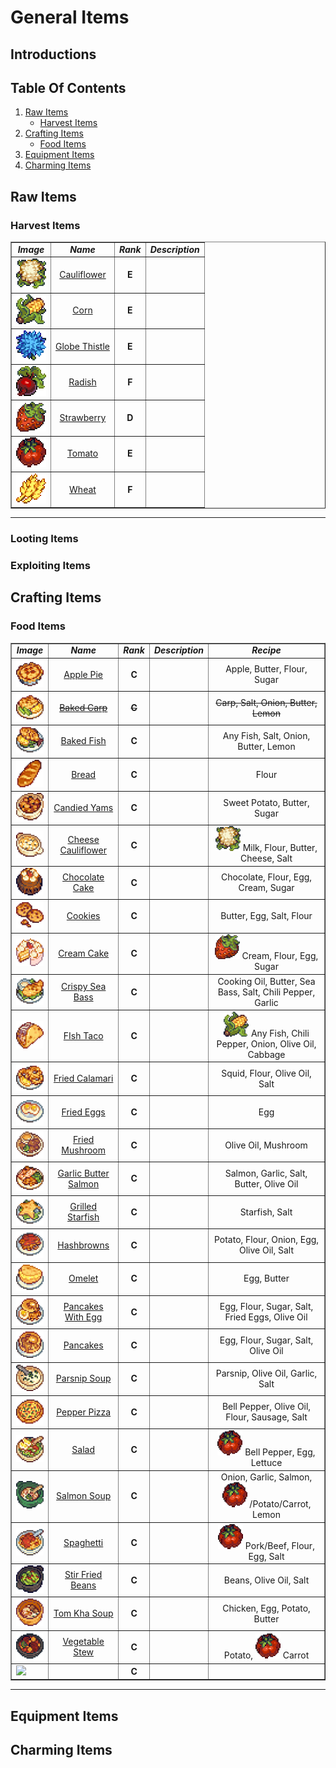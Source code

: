 # General Items

## Introductions

## Table Of Contents
1. <a href="#raw-items">Raw Items</a>
   * <a href="#harvest-items">Harvest Items</a>
2. <a href="#crafting-items">Crafting Items</a>
   * <a href="#food-items">Food Items</a>
3. <a href="#equipment-items">Equipment Items</a>
4. <a href="#charming-items">Charming Items</a>

## Raw Items

### Harvest Items

<div align="left">
<table border="1">
   <tr>
      <td><b><i><div align="center">  Image  </div></i></b></td>
      <td><b><i><div align="center">  Name  </div></i></b></td>
      <td><b><i><div align="center">  Rank  </div></i></b></td>
      <td><b><i><div align="center">  Description  </div></i></b></td>
   </tr>

   
   <tr>
      <td><a id="cauliflower"><img src="./Raw-Items/Harvest-Items-Images/Cauliflower.png"></a></td>
      <td><div align="center"><a href="./Harvest-Items-Codes/Cauliflower.md"> Cauliflower </a></div></td>
      <td><b><div align="center"> E </div></b></td>
      <td></td>
   </tr>
   <tr>
      <td><a id="corn"><img src="./Raw-Items/Harvest-Items-Images/Corn.png"></td>
      <td><div align="center"><a href="./Harvest-Items-Codes/Corn.md"> Corn </a></div></td>
      <td><b><div align="center"> E </div></b></td>
      <td></td>
   </tr>
   <tr>
      <td><a id="globe-thistle"><img src="./Raw-Items/Harvest-Items-Images/Globe-Thistle.png"></td>
      <td><div align="center"><a href="./Harvest-Items-Codes/Globe-Thistle.md"> Globe Thistle </a></div></td>
      <td><b><div align="center"> E </div></b></td>
      <td></td>
   </tr> 
   <tr>
      <td><a id="radish"><img src="./Raw-Items/Harvest-Items-Images/Radish.png"></td>
      <td><div align="center"><a href="./Harvest-Items-Codes/Radish.md"> Radish </a></div></td>
      <td><b><div align="center"> F </div></b></td>
      <td></td>
   </tr>
   <tr>
      <td><a id="strawberry"><img src="./Raw-Items/Harvest-Items-Images/Strawberry.png"></td>
      <td><div align="center"><a href="./Harvest-Items-Codes/Strawberry.md"> Strawberry </a></div></td>
      <td><b><div align="center"> D </div></b></td>
      <td></td>
   </tr>
   <tr>
      <td><a id="tomato"><img src="./Raw-Items/Harvest-Items-Images/Tomato.png"></a></td>
      <td><div align="center"><a href="./Harvest-Items-Codes/Tomato.md"> Tomato </a></div></td>
      <td><b><div align="center"> E </div></b></td>
      <td></td>
   </tr>
   <tr>
      <td><a id="wheat"><img src="./Raw-Items/Harvest-Items-Images/Wheat.png"></td>
      <td><div align="center"><a href="./Harvest-Items-Codes/Wheat.md"> Wheat </a></div></td>
      <td><b><div align="center"> F </div></b></td>
      <td></td>
   </tr>
</table>
</div>

---

### Looting Items

### Exploiting Items

## Crafting Items

### Food Items

<div align="left">
<table border="1">
   <tr>
      <td><b><i><div align="center">  Image  </div></i></b></td>
      <td><b><i><div align="center">  Name  </div></i></b></td>
      <td><b><i><div align="center">  Rank  </div></i></b></td>
      <td><b><i><div align="center">  Description  </div></i></b></td>
      <td><b><i><div align="center">  Recipe  </div></i></b></td>
   </tr>

   
   <tr>
      <td><a id="apple-pie"><img src="./Crafting-Items/Food-Items-Images/Apple-Pie.png"></a></td>
      <td><div align="center"><a href="./Food-Items-Codes/Apple-Pie.md"> Apple Pie </a></div></td>
      <td><b><div align="center"> C </div></b></td>
      <td></td>
      <td><div align="center"> Apple, Butter, Flour, Sugar </div></td>
   </tr>
   <tr>
      <td><a id="baked-carp"><img src="./Crafting-Items/Food-Items-Images/Baked-Carp.png"></td>
      <td><strike><div align="center"><a href="./Food-Items-Codes/Baked-Carp.md"> Baked Carp </a></div></strike></td>
      <td><strike><b><div align="center"> C </div></b></strike></td>
      <td><strike></strike></td>
      <td><strike><div align="center"> Carp, Salt, Onion, Butter, Lemon </div></strike></td>
   </tr>
   <tr>
      <td><a id="baked-fish"><img src="./Crafting-Items/Food-Items-Images/Baked-Fish.png"></td>
      <td><div align="center"><a href="./Food-Items-Codes/Baked-Fish.md"> Baked Fish </a></div></td>
      <td><b><div align="center"> C </div></b></td>
      <td></td>
      <td><div align="center"> Any Fish, Salt, Onion, Butter, Lemon </div></td>
   </tr> 
   <tr>
      <td><a id="bread"><img src="./Crafting-Items/Food-Items-Images/Bread.png"></td>
      <td><div align="center"><a href="./Food-Items-Codes/Bread.md"> Bread </a></div></td>
      <td><b><div align="center"> C </div></b></td>
      <td></td>
      <td><div align="center"> Flour </div></td>
   </tr>
   <tr>
      <td><a id="candied-yams"><img src="./Crafting-Items/Food-Items-Images/Candied-Yams.png"></td>
      <td><div align="center"><a href="./Food-Items-Codes/Candied-Yams.md"> Candied Yams </a></div></td>
      <td><div align="center"><b><div align="center"> C </div></b></td>
      <td></td>
      <td><div align="center"> Sweet Potato, Butter, Sugar </div></td>
   </tr>
   <tr>
      <td><a id="cheese-cauliflower"><img src="./Crafting-Items/Food-Items-Images/Cheese-Cauliflower.png"></a></td>
      <td><div align="center"><a href="./Food-Items-Codes/Cheese-Cauliflower.md"> Cheese Cauliflower </a></div></td>
      <td><b><div align="center"> C </div></b></td>
      <td></td>
      <td><div align="center"> 
         <a href="./Harvest-Items-Codes/Cauliflower.md"><img src="./Raw-Items/Harvest-Items-Images/Cauliflower.png" width="40" height="40"></a>
         Milk, Flour, Butter, Cheese, Salt
      </div></td>
   </tr>
   <tr>
      <td><a id="chocolate-cake"><img src="./Crafting-Items/Food-Items-Images/Chocolate-Cake.png"></td>
      <td><div align="center"><a href="./Food-Items-Codes/Chocolate-Cake.md"> Chocolate Cake </a></div></td>
      <td><b><div align="center"> C </div></b></td>
      <td></td>
      <td><div align="center"> Chocolate, Flour, Egg, Cream, Sugar </div></td>
   </tr>
   <tr>
      <td><a id="cookies"><img src="./Crafting-Items/Food-Items-Images/Cookies.png"></td>
      <td><div align="center"><a href="./Food-Items-Codes/Cookies.md"> Cookies </a></div></td>
      <td><b><div align="center"> C </div></b></td>
      <td></td>
      <td><div align="center"> Butter, Egg, Salt, Flour </div></td>
   </tr> 
   <tr>
      <td><a id="cream-cake"><img src="./Crafting-Items/Food-Items-Images/Cream-Cake.png"></td>
      <td><div align="center"><a href="./Food-Items-Codes/Cream-Cake.md"> Cream Cake </a></div></td>
      <td><b><div align="center"> C </div></b></td>
      <td></td>
      <td><div align="center"> 
         <a href="./Harvest-Items-Codes/Strawberry.md"><img src="./Raw-Items/Harvest-Items-Images/Strawberry.png" width="40" height="40"></a>
         Cream, Flour, Egg, Sugar 
      </div></td>
   </tr>
   <tr>
      <td><a id="crispy-sea-bass"><img src="./Crafting-Items/Food-Items-Images/Crispy-Sea-Bass.png"></a></td>
      <td><div align="center"><a href="./Food-Items-Codes/Crispy-Sea-Bass.md"> Crispy Sea Bass </a></div></td>
      <td><b><div align="center"> C </div></b></td>
      <td></td>
      <td><div align="center"> Cooking Oil, Butter, Sea Bass, Salt, Chili Pepper, Garlic </div></td>
   </tr>
   <tr>
      <td><a id="fish-taco"><img src="./Crafting-Items/Food-Items-Images/Fish-Taco.png"></a></td>
      <td><div align="center"><a href="./Food-Items-Codes/Fish-Taco.md"> FIsh Taco </a></div></td>
      <td><b><div align="center"> C </div></b></td>
      <td></td>
      <td><div align="center"> 
         <a href="./Harvest-Items-Codes/Corn.md"><img src="./Raw-Items/Harvest-Items-Images/Corn.png" width="40" height="40"></a>
         Any Fish, Chili Pepper, Onion, Olive Oil, Cabbage 
      </div></td>
   </tr>
   <tr>
      <td><a id="fried-calamari"><img src="./Crafting-Items/Food-Items-Images/Fried-Calamari.png"></a></td>
      <td><div align="center"><a href="./Food-Items-Codes/Fried-Calamari.md"> Fried Calamari </a></div></td>
      <td><b><div align="center"> C </div></b></td>
      <td></td>
      <td><div align="center"> Squid, Flour, Olive Oil, Salt </div></td>
   </tr>        
   <tr>
      <td><a id="fried-eggs"><img src="./Crafting-Items/Food-Items-Images/Fried-Eggs.png"></a></td>
      <td><div align="center"><a href="./Food-Items-Codes/Fried-Eggs.md"> Fried Eggs </a></div></td>
      <td><b><div align="center"> C </div></b></td>
      <td></td>
      <td><div align="center"> Egg </div></td>
   </tr>
   <tr>
      <td><a id="fried-mushroom"><img src="./Crafting-Items/Food-Items-Images/Fried-Mushroom.png"></a></td>
      <td><div align="center"><a href="./Food-Items-Codes/Fried-Mushroom.md"> Fried Mushroom </a></div></td>
      <td><b><div align="center"> C </div></b></td>
      <td></td>
      <td><div align="center"> Olive Oil, Mushroom </div></td>
   </tr>
   <tr>
      <td><a id="garlic-butter-salmon"><img src="./Crafting-Items/Food-Items-Images/Garlic-Butter-Salmon.png"></a></td>
      <td><div align="center"><a href="./Food-Items-Codes/Garlic-Butter-Salmon.md"> Garlic Butter Salmon </a></div></td>
      <td><b><div align="center"> C </div></b></td>
      <td></td>
      <td><div align="center"> Salmon, Garlic, Salt, Butter, Olive Oil </div></td>
   </tr>
   <tr>
      <td><a id="grilled-starfish"><img src="./Crafting-Items/Food-Items-Images/Grilled-Starfish.png"></a></td>
      <td><div align="center"><a href="./Food-Items-Codes/Grilled-Starfish.md"> Grilled Starfish </a></div></td>
      <td><b><div align="center"> C </div></b></td>
      <td></td>
      <td><div align="center"> Starfish, Salt </div></td>
   </tr>
   <tr>
      <td><a id="hashbrowns"><img src="./Crafting-Items/Food-Items-Images/Hashbrowns.png"></a></td>
      <td><div align="center"><a href="./Food-Items-Codes/Hashbrowns.md"> Hashbrowns </a></div></td>
      <td><b><div align="center"> C </div></b></td>
      <td></td>
      <td><div align="center"> Potato, Flour, Onion, Egg, Olive Oil, Salt </div></td>
   </tr>
   <tr>
      <td><a id="omelet"><img src="./Crafting-Items/Food-Items-Images/Omelet.png"></a></td>
      <td><div align="center"><a href="./Food-Items-Codes/Omelet.md"> Omelet </a></div></td>
      <td><b><div align="center"> C </div></b></td>
      <td></td>
      <td><div align="center"> Egg, Butter </div></td>
   </tr>
   <tr>
      <td><a id="pancakes-with-egg"><img src="./Crafting-Items/Food-Items-Images/Pancakes-With-Egg.png"></a></td>
      <td><div align="center"><a href="./Food-Items-Codes/Pancakes-With-Egg.md"> Pancakes With Egg </a></div></td>
      <td><b><div align="center"> C </div></b></td>
      <td></td>
      <td><div align="center"> Egg, Flour, Sugar, Salt, Fried Eggs, Olive Oil </div></td>
   </tr>
   <tr>
      <td><a id="pancakes"><img src="./Crafting-Items/Food-Items-Images/Pancakes.png"></a></td>
      <td><div align="center"><a href="./Food-Items-Codes/Pancakes.md"> Pancakes </a></div></td>
      <td><b><div align="center"> C </div></b></td>
      <td></td>
      <td><div align="center"> Egg, Flour, Sugar, Salt, Olive Oil </div></td>
   </tr>
   <tr>
      <td><a id="parsnip-soup"><img src="./Crafting-Items/Food-Items-Images/Parsnip-Soup.png"></a></td>
      <td><div align="center"><a href="./Food-Items-Codes/Parsnip-Soup.md"> Parsnip Soup </a></div></td>
      <td><b><div align="center"> C </div></b></td>
      <td></td>
      <td><div align="center"> Parsnip, Olive Oil, Garlic, Salt </div></td>
   </tr>
   <tr>
      <td><a id="pepper-pizza"><img src="./Crafting-Items/Food-Items-Images/Pepper-Pizza.png"></a></td>
      <td><div align="center"><a href="./Food-Items-Codes/Pepper-Pizza.md"> Pepper Pizza </a></div></td>
      <td><b><div align="center"> C </div></b></td>
      <td></td>
      <td><div align="center"> Bell Pepper, Olive Oil, Flour, Sausage, Salt </div></td>
   </tr>
   <tr>
      <td><a id="salad"><img src="./Crafting-Items/Food-Items-Images/Salad.png"></a></td>
      <td><div align="center"><a href="./Food-Items-Codes/Salad.md"> Salad </a></div></td>
      <td><b><div align="center"> C </div></b></td>
      <td></td>
      <td><div align="center"> 
         <a href="./Harvest-Items-Codes/Tomato.md"><img src="./Raw-Items/Harvest-Items-Images/Tomato.png" width="40" height="40"></a>
         Bell Pepper, Egg, Lettuce 
      </div></td>
   </tr>
   <tr>
      <td><a id="salmon-soup"><img src="./Crafting-Items/Food-Items-Images/Salmon-Soup.png"></a></td>
      <td><div align="center"><a href="./Food-Items-Codes/Salmon-Soup.md"> Salmon Soup </a></div></td>
      <td><b><div align="center"> C </div></b></td>
      <td></td>
      <td><div align="center"> Onion, Garlic, Salmon, 
         <a href="./Harvest-Items-Codes/Tomato.md"><img src="./Raw-Items/Harvest-Items-Images/Tomato.png" width="40" height="40"></a>
         /Potato/Carrot, Lemon 
      </div></td>
   </tr>
   <tr>
      <td><a id="spaghetti"><img src="./Crafting-Items/Food-Items-Images/Spaghetti.png"></a></td>
      <td><div align="center"><a href="./Food-Items-Codes/Spaghetti.md"> Spaghetti </a></div></td>
      <td><b><div align="center"> C </div></b></td>
      <td></td>
      <td><div align="center"> 
         <a href="./Harvest-Items-Codes/Tomato.md"><img src="./Raw-Items/Harvest-Items-Images/Tomato.png" width="40" height="40"></a>
         Pork/Beef, Flour, Egg, Salt 
      </div></td>
   </tr>
   <tr>
      <td><a id="stir-fried-bBeans"><img src="./Crafting-Items/Food-Items-Images/Stir-Fried-Beans.png"></a></td>
      <td><div align="center"><a href="./Food-Items-Codes/Stir-Fried-Beans.md"> Stir Fried Beans </a></div></td>
      <td><b><div align="center"> C </div></b></td>
      <td></td>
      <td><div align="center"> Beans, Olive Oil, Salt </div></td>
   </tr>
   <tr>
      <td><a id="tom-kha-soup"><img src="./Crafting-Items/Food-Items-Images/Tom-Kha-Soup.png"></a></td>
      <td><div align="center"><a href="./Food-Items-Codes/Tom-Kha-Soup.md"> Tom Kha Soup </a></div></td>
      <td><b><div align="center"> C </div></b></td>
      <td></td>
      <td><div align="center"> Chicken, Egg, Potato, Butter </div></td>
   </tr>
   <tr>
      <td><a id="vegetable-stew"><img src="./Crafting-Items/Food-Items-Images/Vegetable-Stew.png"></a></td>
      <td><div align="center"><a href="./Food-Items-Codes/Vegetable-Stew.md"> Vegetable Stew </a></div></td>
      <td><b><div align="center"> C </div></b></td>
      <td></td>
      <td><div align="center"> Potato, 
         <a href="./Harvest-Items-Codes/Tomato.md"><img src="./Raw-Items/Harvest-Items-Images/Tomato.png" width="40" height="40"></a>
         Carrot 
      </div></td>
   </tr>
   
   <tr>
      <td><a id=""><img src="../Items-Images/Food-Items/.png"></a></td>
      <td><div align="center"><a href="./Food-Items-Codes/.md">  </a></div></td>
      <td><b><div align="center"> C </div></b></td>
      <td></td>
      <td><div align="center">  </div></td>
   </tr>
</table>
</div>

---

## Equipment Items

## Charming Items
